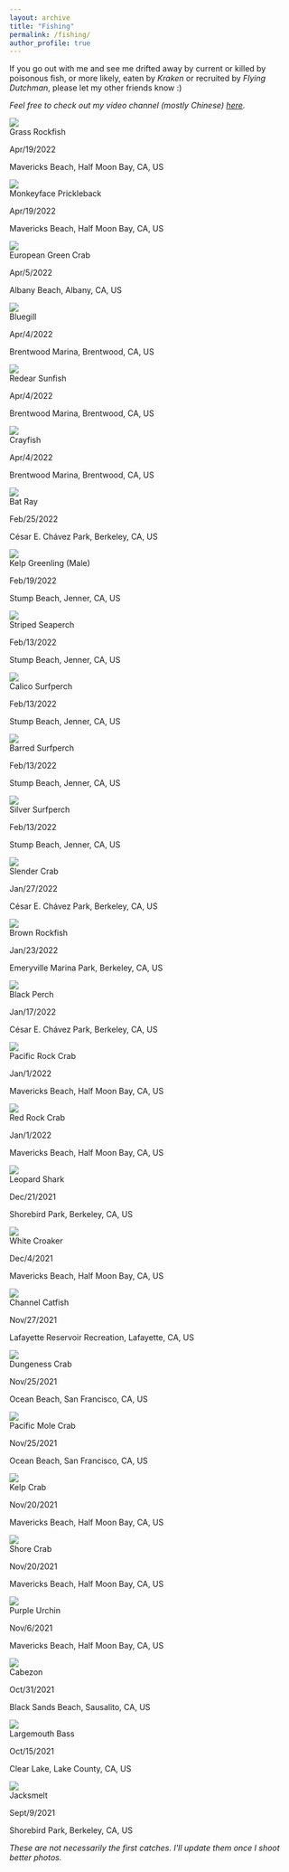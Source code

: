 ```yaml
---
layout: archive
title: "Fishing"
permalink: /fishing/
author_profile: true
---
```


If you go out with me and see me drifted away by current or killed by poisonous fish, or more likely, eaten by *Kraken* or recruited by *Flying Dutchman*, please let my other friends know :)

*Feel free to check out my video channel (mostly Chinese) [here](https://space.bilibili.com/4833115).*

<link rel="stylesheet" href="../assets/css/stylesheet.css">
<meta name="viewport" content="width=device-width, initial-scale=1.0">

<div id="wrapper">

  <div class="image-container">
    <img src="../images/fishing/grass_rockfish.jpg" />
    <div class="image-caption">
      <h1_hover>Grass Rockfish</h1_hover>
      <p>Apr/19/2022</p>
      <p>Mavericks Beach, Half Moon Bay, CA, US</p>
    </div>
  </div>

  <div class="image-container">
    <img src="../images/fishing/monkeyface_prickleback.jpg" />
    <div class="image-caption">
      <h1_hover>Monkeyface Prickleback</h1_hover>
      <p>Apr/19/2022</p>
      <p>Mavericks Beach, Half Moon Bay, CA, US</p>
    </div>
  </div>

  <div class="image-container">
    <img src="../images/fishing/european_green_crab.jpg" />
    <div class="image-caption">
      <h1_hover>European Green Crab</h1_hover>
      <p>Apr/5/2022</p>
      <p>Albany Beach, Albany, CA, US</p>
    </div>
  </div>

  <div class="image-container">
    <img src="../images/fishing/bluegill.jpg" />
    <div class="image-caption">
      <h1_hover>Bluegill</h1_hover>
      <p>Apr/4/2022</p>
      <p>Brentwood Marina, Brentwood, CA, US</p>
    </div>
  </div>

  <div class="image-container">
    <img src="../images/fishing/redear_sunfish.jpg" />
    <div class="image-caption">
      <h1_hover>Redear Sunfish</h1_hover>
      <p>Apr/4/2022</p>
      <p>Brentwood Marina, Brentwood, CA, US</p>
    </div>
  </div>

  <div class="image-container">
    <img src="../images/fishing/crayfish.jpg" />
    <div class="image-caption">
      <h1_hover>Crayfish</h1_hover>
      <p>Apr/4/2022</p>
      <p>Brentwood Marina, Brentwood, CA, US</p>
    </div>
  </div>

  <div class="image-container">
    <img src="../images/fishing/bat_ray.jpg" />
    <div class="image-caption">
      <h1_hover>Bat Ray</h1_hover>
      <p>Feb/25/2022</p>
      <p>César E. Chávez Park, Berkeley, CA, US</p>
    </div>
  </div>

  <div class="image-container">
    <img src="../images/fishing/kelp_greenling_male.jpg" />
    <div class="image-caption">
      <h1_hover>Kelp Greenling (Male)</h1_hover>
      <p>Feb/19/2022</p>
      <p>Stump Beach, Jenner, CA, US</p>
    </div>
  </div>

  <div class="image-container">
    <img src="../images/fishing/striped_seaperch.jpg" />
    <div class="image-caption">
      <h1_hover>Striped Seaperch</h1_hover>
      <p>Feb/13/2022</p>
      <p>Stump Beach, Jenner, CA, US</p>
    </div>
  </div>

  <div class="image-container">
    <img src="../images/fishing/calico_surfperch.jpg" />
    <div class="image-caption">
      <h1_hover>Calico Surfperch</h1_hover>
      <p>Feb/13/2022</p>
      <p>Stump Beach, Jenner, CA, US</p>
    </div>
  </div>

  <div class="image-container">
    <img src="../images/fishing/barred_surfperch.jpg" />
    <div class="image-caption">
      <h1_hover>Barred Surfperch</h1_hover>
      <p>Feb/13/2022</p>
      <p>Stump Beach, Jenner, CA, US</p>
    </div>
  </div>

  <div class="image-container">
    <img src="../images/fishing/silver_surfperch.jpg" />
    <div class="image-caption">
      <h1_hover>Silver Surfperch</h1_hover>
      <p>Feb/13/2022</p>
      <p>Stump Beach, Jenner, CA, US</p>
    </div>
  </div>

  <div class="image-container">
    <img src="../images/fishing/slender_crab.jpg" />
    <div class="image-caption">
      <h1_hover>Slender Crab</h1_hover>
      <p>Jan/27/2022</p>
      <p>César E. Chávez Park, Berkeley, CA, US</p>
    </div>
  </div>

  <div class="image-container">
    <img src="../images/fishing/brown_rockfish.jpg" />
    <div class="image-caption">
      <h1_hover>Brown Rockfish</h1_hover>
      <p>Jan/23/2022</p>
      <p>Emeryville Marina Park, Berkeley, CA, US</p>
    </div>
  </div>

  <div class="image-container">
    <img src="../images/fishing/black_perch.jpg" />
    <div class="image-caption">
      <h1_hover>Black Perch</h1_hover>
      <p>Jan/17/2022</p>
      <p>César E. Chávez Park, Berkeley, CA, US</p>
    </div>
  </div>

  <div class="image-container">
    <img src="../images/fishing/pacific_rock_crab.jpg" />
    <div class="image-caption">
      <h1_hover>Pacific Rock Crab</h1_hover>
      <p>Jan/1/2022</p>
      <p>Mavericks Beach, Half Moon Bay, CA, US</p>
    </div>
  </div>

  <div class="image-container">
    <img src="../images/fishing/red_rock_crab.jpg" />
    <div class="image-caption">
      <h1_hover>Red Rock Crab</h1_hover>
      <p>Jan/1/2022</p>
      <p>Mavericks Beach, Half Moon Bay, CA, US</p>
    </div>
  </div>

  <div class="image-container">
    <img src="../images/fishing/leopard_shark.jpg" />
    <div class="image-caption">
      <h1_hover>Leopard Shark</h1_hover>
      <p>Dec/21/2021</p>
      <p>Shorebird Park, Berkeley, CA, US</p>
    </div>
  </div>

  <div class="image-container">
    <img src="../images/fishing/white_croaker.jpg" />
    <div class="image-caption">
      <h1_hover>White Croaker</h1_hover>
      <p>Dec/4/2021</p>
      <p>Mavericks Beach, Half Moon Bay, CA, US</p>
    </div>
  </div>

  <div class="image-container">
    <img src="../images/fishing/channel_catfish.jpg" />
    <div class="image-caption">
      <h1_hover>Channel Catfish</h1_hover>
      <p>Nov/27/2021</p>
      <p>Lafayette Reservoir Recreation, Lafayette, CA, US</p>
    </div>
  </div>

  <div class="image-container">
    <img src="../images/fishing/dungeness_crab.jpg" />
    <div class="image-caption">
      <h1_hover>Dungeness Crab</h1_hover>
      <p>Nov/25/2021</p>
      <p>Ocean Beach, San Francisco, CA, US</p>
    </div>
  </div>

  <div class="image-container">
    <img src="../images/fishing/pacific_mole_crab.jpg" />
    <div class="image-caption">
      <h1_hover>Pacific Mole Crab</h1_hover>
      <p>Nov/25/2021</p>
      <p>Ocean Beach, San Francisco, CA, US</p>
    </div>
  </div>

  <div class="image-container">
    <img src="../images/fishing/kelp_crab.jpg" />
    <div class="image-caption">
      <h1_hover>Kelp Crab</h1_hover>
      <p>Nov/20/2021</p>
      <p>Mavericks Beach, Half Moon Bay, CA, US</p>
    </div>
  </div>

  <div class="image-container">
    <img src="../images/fishing/shore_crab.jpg" />
    <div class="image-caption">
      <h1_hover>Shore Crab</h1_hover>
      <p>Nov/20/2021</p>
      <p>Mavericks Beach, Half Moon Bay, CA, US</p>
    </div>
  </div>

  <div class="image-container">
    <img src="../images/fishing/purple_urchin.jpg" />
    <div class="image-caption">
      <h1_hover>Purple Urchin</h1_hover>
      <p>Nov/6/2021</p>
      <p>Mavericks Beach, Half Moon Bay, CA, US</p>
    </div>
  </div>

  <div class="image-container">
    <img src="../images/fishing/cabezon.jpg" />
    <div class="image-caption">
      <h1_hover>Cabezon</h1_hover>
      <p>Oct/31/2021</p>
      <p>Black Sands Beach, Sausalito, CA, US</p>
    </div>
  </div>

  <div class="image-container">
    <img src="../images/fishing/largemouth_bass.jpg" />
    <div class="image-caption">
      <h1_hover>Largemouth Bass</h1_hover>
      <p>Oct/15/2021</p>
      <p>Clear Lake, Lake County, CA, US</p>
    </div>
  </div>

  <div class="image-container">
    <img src="../images/fishing/jacksmelt.jpg" />
    <div class="image-caption">
      <h1_hover>Jacksmelt</h1_hover>
      <p>Sept/9/2021</p>
      <p>Shorebird Park, Berkeley, CA, US</p>
    </div>
  </div>
</div>

*These are not necessarily the first catches. I'll update them once I shoot better photos.*
